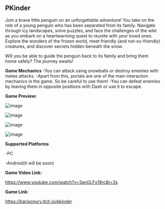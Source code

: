 ## PKinder

Join a brave little penguin on an unforgettable adventure!  You take on the role of a young penguin who has been separated from its family. Navigate through icy landscapes, solve puzzles, and face the challenges of the wild as you embark on a heartwarming quest to reunite with your loved ones. Explore the wonders of the frozen world, meet friendly (and not-so-friendly) creatures, and discover secrets hidden beneath the snow.

Will you be able to guide the penguin back to its family and bring them home safely? The journey awaits!

**Game Mechanics**
-You can attack using snowballs or destroy enemies with melee attacks.
-Apart from this, portals are one of the main interaction mechanics in the game. So be careful to use them!
-You can defeat enemies by leaving them in opposite positions with Dash or use it to escape.

**Game Preview:**

![image](https://github.com/user-attachments/assets/91ade351-8510-45f4-9150-28d1e723b815)

![image](https://github.com/user-attachments/assets/e9b37bb8-fb9e-4ae2-8ff2-aadd0cd6c962)

![image](https://github.com/user-attachments/assets/3ce5683c-e062-40af-86b9-898094f44b34)

![image](https://github.com/user-attachments/assets/b4cc378d-4595-4b12-9ad5-2b4526904291)

**Supported Platforms**

-PC

-Android(it will be soon)



**Game Video Link:**

https://www.youtube.com/watch?v=3anGLFx19rc&t=3s

**Game Link:**

https://barisonury.itch.io/pkinder



